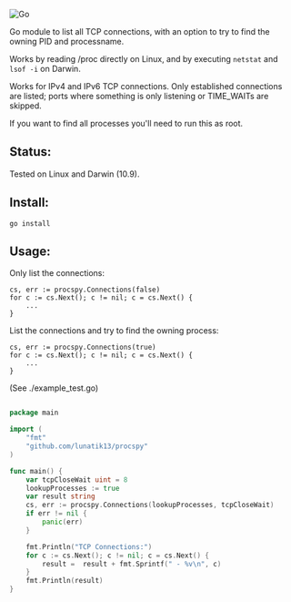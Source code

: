 ![Go](https://github.com/lunatik13/procspy/workflows/Go/badge.svg?branch=master)

Go module to list all TCP connections, with an option to try to find the owning PID and processname.

Works by reading /proc directly on Linux, and by executing `netstat` and `lsof -i` on Darwin.

Works for IPv4 and IPv6 TCP connections. Only established connections are listed; ports where something is only listening or TIME_WAITs are skipped.

If you want to find all processes you'll need to run this as root.

Status:
-------

Tested on Linux and Darwin (10.9).

Install:
--------

`go install`

Usage:
------

Only list the connections:

```
cs, err := procspy.Connections(false)
for c := cs.Next(); c != nil; c = cs.Next() {
    ...
}
```

List the connections and try to find the owning process:

```
cs, err := procspy.Connections(true)
for c := cs.Next(); c != nil; c = cs.Next() {
    ...
}
```

(See ./example\_test.go)

``` go

package main

import (
	"fmt"
	"github.com/lunatik13/procspy"
)

func main() {
	var tcpCloseWait uint = 8
	lookupProcesses := true
	var result string
	cs, err := procspy.Connections(lookupProcesses, tcpCloseWait)
	if err != nil {
		panic(err)
	}

	fmt.Println("TCP Connections:")
	for c := cs.Next(); c != nil; c = cs.Next() {
	    result =  result + fmt.Sprintf(" - %v\n", c)
	}
	fmt.Println(result)
}
```
